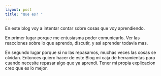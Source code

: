 ```yaml
---
layout: post
title: "Que es? "
---
```


En este blog voy a intentar contar sobre cosas que voy aprendiendo. 

En primer lugar porque me entusiasma poder comunicarlo. Ver las reacciones sobre lo que aprendo, discutir, y asi aprender todavia mas.

En segundo lugar porque si no las repasamos, muchas veces las cosas se olvidan. Entonces quiero hacer de este Blog mi caja de herramientas para cuando necesite repasar algo que ya aprendi. Tener mi propia explicacion creo que es lo mejor.
